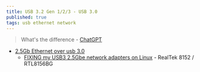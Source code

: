 ```yaml
---
title: USB 3.2 Gen 1/2/3 - USB 3.0
published: true
tags: usb ethernet network
---
```

> What's the difference - [ChatGPT](https://chatgpt.com/share/678e74f7-de8c-800d-8f5b-4a9e31e40403)

- [2.5Gb Ethernet over usb 3.0](https://chatgpt.com/share/678e7a6f-983c-800d-837e-4503789798a8)
	- [FIXING my USB3 2.5Gbe network adapters on Linux](https://www.apalrd.net/posts/2023/network_realtek8156/) - RealTek 8152 / RTL8156BG
